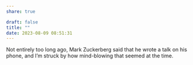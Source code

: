 ```yaml
---
share: true

draft: false
title: ""
date: 2023-08-09 08:51:31
---
```


Not entirely too long ago, Mark Zuckerberg said that he wrote a talk on his phone, and I’m struck by how mind-blowing that seemed at the time.
